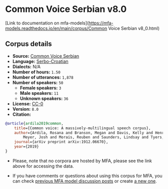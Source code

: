 
# Common Voice Serbian v8.0

[Link to documentation on mfa-models](https://mfa-models.readthedocs.io/en/main/corpus/Common Voice Serbian v8_0.html)

## Corpus details

- **Source:** [Common Voice Serbian](https://voice.mozilla.org/en/datasets)
- **Language:** [Serbo-Croatian](https://en.wikipedia.org/wiki/Serbo-Croatian)
- **Dialects:** N/A
- **Number of hours:** `1.50`
- **Number of utterances:** `1,878`
- **Number of speakers:** `50`
  - **Female speakers:** `3`
  - **Male speakers:** `11`
  - **Unknown speakers:** `36`
- **License:** [CC-0](https://creativecommons.org/publicdomain/zero/1.0/)
- **Version:** `8.0`
- **Citation:**
```bibtex
@article{ardila2019common,
	title={Common voice: A massively-multilingual speech corpus},
	author={Ardila, Rosana and Branson, Megan and Davis, Kelly and Henretty, Michael and Kohler, Michael and
		Meyer, Josh and Morais, Reuben and Saunders, Lindsay and Tyers, Francis M and Weber, Gregor},
	journal={arXiv preprint arXiv:1912.06670},
	year={2019}
}

```

- Please, note that no corpora are hosted by MFA, please see the link above for accessing the data.

- If you have comments or questions about using this corpus for MFA, you can check [previous MFA model discussion posts](https://github.com/MontrealCorpusTools/mfa-models/discussions?discussions_q=Common+Voice+Serbian+v8.0) or create [a new one](https://github.com/MontrealCorpusTools/mfa-models/discussions/new).
